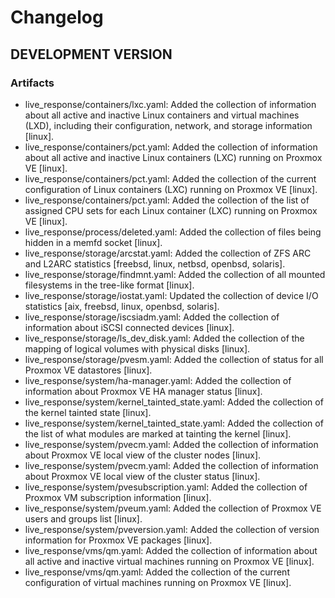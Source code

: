# Changelog

## DEVELOPMENT VERSION

### Artifacts

- live_response/containers/lxc.yaml: Added the collection of information about all active and inactive Linux containers and virtual machines (LXD), including their configuration, network, and storage information [linux].
- live_response/containers/pct.yaml: Added the collection of information about all active and inactive Linux containers (LXC) running on Proxmox VE [linux].
- live_response/containers/pct.yaml: Added the collection of the current configuration of Linux containers (LXC) running on Proxmox VE [linux].
- live_response/containers/pct.yaml: Added the collection of the list of assigned CPU sets for each Linux container (LXC) running on Proxmox VE [linux].
- live_response/process/deleted.yaml: Added the collection of files being hidden in a memfd socket [linux].
- live_response/storage/arcstat.yaml: Added the collection of ZFS ARC and L2ARC statistics [freebsd, linux, netbsd, openbsd, solaris].
- live_response/storage/findmnt.yaml: Added the collection of all mounted filesystems in the tree-like format [linux].
- live_response/storage/iostat.yaml: Updated the collection of device I/O statistics [aix, freebsd, linux, openbsd, solaris].
- live_response/storage/iscsiadm.yaml: Added the collection of information about iSCSI connected devices [linux].
- live_response/storage/ls_dev_disk.yaml: Added the collection of the mapping of logical volumes with physical disks [linux].
- live_response/storage/pvesm.yaml: Added the collection of status for all Proxmox VE datastores [linux].
- live_response/system/ha-manager.yaml: Added the collection of information about Proxmox VE HA manager status [linux].
- live_response/system/kernel_tainted_state.yaml: Added the collection of the kernel tainted state [linux].
- live_response/system/kernel_tainted_state.yaml: Added the collection of the list of what modules are marked at tainting the kernel [linux].
- live_response/system/pvecm.yaml: Added the collection of information about Proxmox VE local view of the cluster nodes [linux].
- live_response/system/pvecm.yaml: Added the collection of information about Proxmox VE local view of the cluster status [linux].
- live_response/system/pvesubscription.yaml: Added the collection of Proxmox VM subscription information [linux].
- live_response/system/pveum.yaml: Added the collection of Proxmox VE users and groups list [linux].
- live_response/system/pveversion.yaml: Added the collection of version information for Proxmox VE packages [linux].
- live_response/vms/qm.yaml: Added the collection of information about all active and inactive virtual machines running on Proxmox VE [linux].
- live_response/vms/qm.yaml: Added the collection of the current configuration of virtual machines running on Proxmox VE [linux].